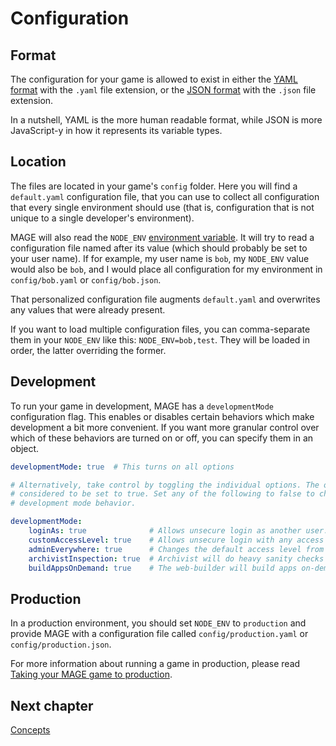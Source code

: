 # Configuration

## Format

The configuration for your game is allowed to exist in either the
[YAML format](http://en.wikipedia.org/wiki/YAML) with the `.yaml` file extension, or the
[JSON format](http://en.wikipedia.org/wiki/JSON) with the `.json` file extension.

In a nutshell, YAML is the more human readable format, while JSON is more JavaScript-y in how it
represents its variable types.

## Location

The files are located in your game's `config` folder. Here you will find a `default.yaml`
configuration file, that you can use to collect all configuration that every single environment
should use (that is, configuration that is not unique to a single developer's environment).

MAGE will also read the `NODE_ENV` [environment variable](http://en.wikipedia.org/wiki/Environment_variables).
It will try to read a configuration file named after its value (which should probably be set to your
user name). If for example, my user name is `bob`, my `NODE_ENV` value would also be `bob`, and I
would place all configuration for my environment in `config/bob.yaml` or `config/bob.json`.

That personalized configuration file augments `default.yaml` and overwrites any values that were
already present.

If you want to load multiple configuration files, you can comma-separate them in your `NODE_ENV`
like this: `NODE_ENV=bob,test`. They will be loaded in order, the latter overriding the former.

## Development

To run your game in development, MAGE has a `developmentMode` configuration flag. This enables or
disables certain behaviors which make development a bit more convenient. If you want more granular
control over which of these behaviors are turned on or off, you can specify them in an object.

```yaml
developmentMode: true  # This turns on all options
```

```yaml
# Alternatively, take control by toggling the individual options. The ones you leave out are
# considered to be set to true. Set any of the following to false to change the default
# development mode behavior.

developmentMode:
    loginAs: true              # Allows unsecure login as another user.
    customAccessLevel: true    # Allows unsecure login with any access level (eg: admin).
    adminEverywhere: true      # Changes the default access level from "anonymous" to "admin".
    archivistInspection: true  # Archivist will do heavy sanity checks on queries and mutations.
    buildAppsOnDemand: true    # The web-builder will build apps on-demand for each HTTP request.
```

## Production

In a production environment, you should set `NODE_ENV` to `production` and provide MAGE with a
configuration file called `config/production.yaml` or `config/production.json`.

For more information about running a game in production, please read
[Taking your MAGE game to production](../Production.md).

## Next chapter

[Concepts](./Concepts.md)
